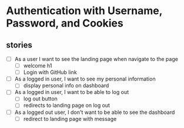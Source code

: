 # Authentication with Username, Password, and Cookies

## stories

- [ ] As a user I want to see the landing page when navigate to the page
  - [ ] welcome h1
  - [ ] Login with GitHub link
- [ ] As a logged in user, I want to see my personal information
  - [ ] display personal info on dashboard
- [ ] As a logged in user, I want to be able to log out
  - [ ] log out button
  - [ ] redirects to landing page on log out
- [ ] As a logged out user, I don't want to be able to see the dashboard
  - [ ] redirect to landing page with message
